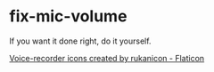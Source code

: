 # fix-mic-volume

If you want it done right, do it yourself.

<a href="https://www.flaticon.com/free-icons/voice-recorder" title="voice-recorder icons">Voice-recorder icons created by rukanicon - Flaticon</a>